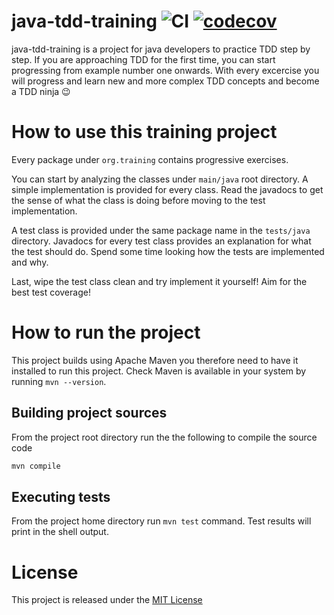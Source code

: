 # java-tdd-training ![CI](https://github.com/mcastellin/java-tdd-training/workflows/CI/badge.svg) [![codecov](https://codecov.io/gh/mcastellin/java-tdd-training/branch/master/graph/badge.svg)](https://codecov.io/gh/mcastellin/java-tdd-training)
java-tdd-training is a project for java developers to practice TDD step by step.
If you are approaching TDD for the first time, you can start progressing from example 
number one onwards. 
With every excercise you will progress and learn new and more complex TDD concepts
and become a TDD ninja :wink:

# How to use this training project
Every package under `org.training` contains progressive exercises. 

You can start by 
analyzing the classes under `main/java` root directory. A simple implementation is provided
for every class. Read the javadocs to get the sense of what the class is doing before moving 
to the test implementation.

A test class is provided under the same package name in the `tests/java` directory. 
Javadocs for every test class provides an explanation for what the test should do. 
Spend some time looking how the tests are implemented and why.

Last, wipe the test class clean and try implement it yourself! Aim for the best test
coverage!

# How to run the project
This project builds using Apache Maven you therefore need to have it installed to run this project.
Check Maven is available in your system by running `mvn --version`.

## Building project sources
From the project root directory run the the following to compile the source code
```bash
mvn compile
```

## Executing tests
From the project home directory run `mvn test` command. Test results will print in the shell output.

# License
This project is released under the [MIT License](LICENSE.md)
